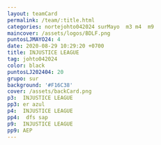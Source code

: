 ```yaml
---
layout: teamCard
permalink: /team/:title.html
categories: nortejohto042024 surMayo  m3 m4  m9 
maincover: /assets/logos/BDLF.png
puntosLJMAYO24: 4
date: 2020-08-29 10:29:20 +0700
title: INJUSTICE LEAGUE
tag: johto042024
color: black
puntosLJ202404: 20
grupo: sur
background: '#F16C38'
cover: /assets/backCard.png
p3:  INJUSTICE LEAGUE
pp3: er azul
p4:  INJUSTICE LEAGUE
pp4:  dfs sap
p9:  INJUSTICE LEAGUE
pp9: AEP
---
```



